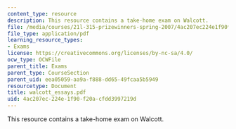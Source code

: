 ```yaml
---
content_type: resource
description: This resource contains a take-home exam on Walcott.
file: /media/courses/21l-315-prizewinners-spring-2007/4ac207ec224e1f90f20acfdd3997219d_walcott_essays.pdf
file_type: application/pdf
learning_resource_types:
- Exams
license: https://creativecommons.org/licenses/by-nc-sa/4.0/
ocw_type: OCWFile
parent_title: Exams
parent_type: CourseSection
parent_uid: eea05059-aa9a-f888-dd65-49fcaa5b5949
resourcetype: Document
title: walcott_essays.pdf
uid: 4ac207ec-224e-1f90-f20a-cfdd3997219d
---
```

This resource contains a take-home exam on Walcott.